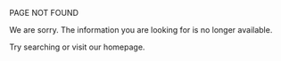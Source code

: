 PAGE NOT FOUND

We are sorry. The information you are looking for is no longer available.

Try searching or visit our homepage.
